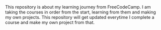 This repository is about my learning journey from FreeCodeCamp. I am taking the courses in order from the start, learning from them and making my own projects. This repository will get updated everytime I complete a course and make my own project from that.  
